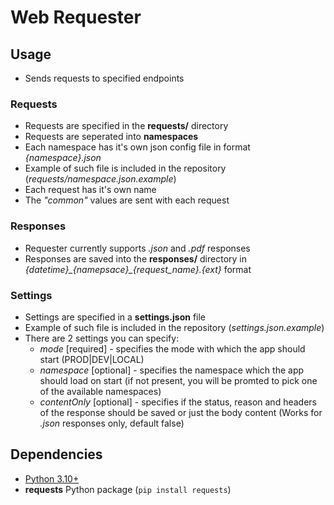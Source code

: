 # Web Requester

## Usage

* Sends requests to specified endpoints

### Requests
* Requests are specified in the **requests/** directory
* Requests are seperated into **namespaces**
* Each namespace has it's own json config file in format *{namespace}.json*
* Example of such file is included in the repository (*requests/namespace.json.example*)
* Each request has it's own name
* The *"common"* values are sent with each request

### Responses
* Requester currently supports *.json* and *.pdf* responses
* Responses are saved into the **responses/** directory in *{datetime}\_{namepsace}\_{request_name}.{ext}* format

### Settings
* Settings are specified in a **settings.json** file
* Example of such file is included in the repository (*settings.json.example*)
* There are 2 settings you can specify:
    * *mode* [required] - specifies the mode with which the app should start (PROD|DEV|LOCAL)
    * *namespace* [optional] - specifies the namespace which the app should load on start (if not present, you will be promted to pick one of the available namespaces)
    * *contentOnly* [optional] - specifies if the status, reason and headers of the response should be saved or just the body content (Works for *.json* responses only, default false) 

## Dependencies
* [Python 3.10+](https://www.python.org/downloads/)
* **requests** Python package (`pip install requests`)